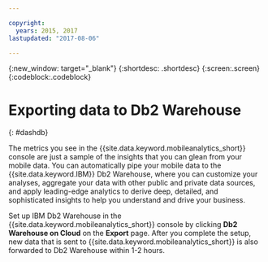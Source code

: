 ```yaml
---

copyright:
  years: 2015, 2017
lastupdated: "2017-08-06"

---
```

{:new_window: target="_blank"}
{:shortdesc: .shortdesc}
{:screen:.screen}
{:codeblock:.codeblock}

# Exporting data to Db2 Warehouse 
{: #dashdb}

The metrics you see in the {{site.data.keyword.mobileanalytics_short}} console are just a sample of the insights that you can glean from your mobile data. You can automatically pipe your mobile data to the {{site.data.keyword.IBM}} Db2 Warehouse, where you can customize your analyses, aggregate your data with other public and private data sources, and apply leading-edge analytics to derive deep, detailed, and sophisticated insights to help you understand and drive your business.

Set up IBM Db2 Warehouse in the {{site.data.keyword.mobileanalytics_short}} console by clicking **Db2 Warehouse on Cloud** on the **Export** page. After you complete the setup, new data that is sent to {{site.data.keyword.mobileanalytics_short}} is also forwarded to Db2 Warehouse within 1-2 hours. 

